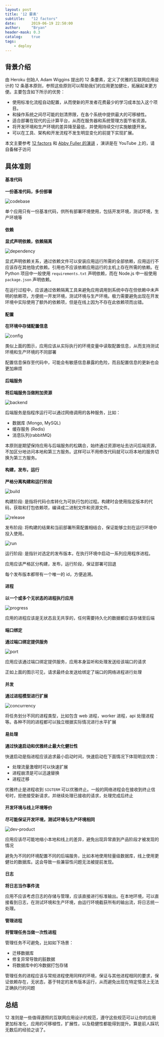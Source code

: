 ```yaml
---
layout: post
title: '12 要素'
subtitle:   "12 factors"
date:       2019-06-19 22:50:00
author:     "Bryan"
header-mask: 0.3
catalog:    true
tags:
    - deploy
---
```


## 背景介绍

由 Heroku 创始人 Adam Wiggins 提出的 12 条要素，定义了优雅的互联网应用设计的 12 条基本原则，参照这些原则可以帮助我们的应用更加健壮，拓展起来更方便。主要包含如下所示的优势：

- 使用标准化流程自动配置，从而使新的开发者花费最少的学习成本加入这个项目。
- 和操作系统之间尽可能的划清界限，在各个系统中提供最大的可移植性。
- 适合部署在现代的云计算平台，从而在服务器和系统管理方面节省资源。
- 将开发环境和生产环境的差异降至最低，并使用持续交付实施敏捷开发。
- 可以在工具、架构和开发流程不发生明显变化的前提下实现扩展。

本文主要参考 [12 factors](https://12factor.net/zh_cn/) 和 [Abby Fuller 的演讲](https://www.youtube.com/watch?v=2SxKKDXKrXQ) ，演讲是在 YouTube 上的，请自备梯子访问

## 具体准则

#### 基准代码

**一份基准代码，多份部署** 

![codebase](/img/in-post/12-factors/codebase.png)

单个应用只有一份基准代码，供所有部署环境使用，包括开发环境，测试环境，生产环境等

#### 依赖

**显式声明依赖，依赖隔离**

![dependency](/img/in-post/12-factors/dependency.png)

显式声明依赖关系，通过依赖文件可以安装应用运行所需的全部依赖，应用运行不应该存在其他隐式依赖。引用也不应该依赖应用运行的主机上存在所需的依赖。在 Python 项目中一般使用 `requirements.txt` 声明依赖，而在 Node.js 中一般使用 `package.json` 声明依赖。

在运行过程中，应该通过依赖隔离工具来避免应用调用到系统中存在但依赖中未声明的依赖项，方便统一开发环境，测试环境与生产环境。极力需要避免出现在开发环境中实际使用了额外的依赖项，但是在线上因为不存在此依赖项而出错。

#### 配置

**在环境中存储配置信息**

![config](/img/in-post/12-factors/config.png)

类似上面的图示，应用应该从实际执行的环境变量中读取配置信息，从而支持测试环境和生产环境的不同部署

配置信息保存至代码中，可能会有敏感信息暴露的危险，而且配置信息的更新也会更加麻烦

#### 后端服务

**将后端服务当做附加资源**

![backend](/img/in-post/12-factors/backend.png)

后端服务是指程序运行可以通过网络调用的各种服务，比如：

- 数据库 (Mongo, MySQL)
- 缓存服务 (Redis)
- 消息队列(rabbitMQ)

本原则是期望保持应用与后端服务的松耦合，始终通过资源地址去访问后端资源，不加区分地访问本地和第三方服务。这样可以不用修改代码就可以将本地的服务切换为第三方服务。

#### 构建，发布，运行

**严格分离构建和运行阶段**

![build](/img/in-post/12-factors/build.png)

构建阶段: 是指将代码仓库转化为可执行包的过程。构建时会使用指定版本的代码，获取和打包依赖项，编译成二进制文件和资源文件。

![release](/img/in-post/12-factors/release.png)

发布阶段: 将构建的结果和当前部署所需配置相结合，保证能够立刻在运行环境中投入使用。

![run](/img/in-post/12-factors/run.png)

运行阶段: 是指针对选定的发布版本，在执行环境中启动一系列应用程序进程。

应用应该严格区分构建，发布，运行阶段，保证部署可回退

每个发布版本都带有一个唯一的 id，方便追溯。

#### 进程

**以一个或多个无状态的进程执行应用**

![progress](/img/in-post/12-factors/progress.png)

应用的进程应该是无状态且无共享的，任何需要持久化的数据都应该存储至后端

#### 端口绑定

**通过端口绑定提供服务**

![port](/img/in-post/12-factors/port.png)

应用应该通过端口绑定提供服务，应用本身监听和处理发送给该端口的请求

正如上面的图示可见，请求最终会发送给绑定了端口的网络进程进行处理

#### 并发

**通过进程模型进行扩展**

![concurrency](/img/in-post/12-factors/concurrency.png)

将任务划分不同的进程类型，比如包含 web 进程，worker 进程，api 处理进程等。各种不同的进程都可以独立根据实际情况进行水平扩展

#### 易处理

**通过快速启动和优雅终止最大化健壮性**

快速启动是指进程应该追求最小启动时间，快速启动在下面情况下体现明显优势：

- 处理流量激增时可以快速扩展
- 进程崩溃是可以迅速替换
- 进程迁移

优雅终止是进程收到 `SIGTERM` 可以优雅终止。一般的网络进程会在接收到终止信号时，拒绝接受新请求，并继续处理已接收的请求，处理完成后终止

#### 开发环境与线上环境等价

**尽可能保证开发环境，测试环境与生产环境相同**

![dev-product](/img/in-post/12-factors/dev-product.png)

应用应该尽可能地缩小本地和线上的差异，避免出现异常直到产品阶段才被发现的情况

避免为不同的环境配置不同的后端服务，比如本地使用轻量级数据库，线上使用更健壮的数据库。这会导致一些兼容性问题无法被提前发现。

#### 日志

**将日志当作事件流**

应用不应该考虑日志的存储与管理，应该直接进行标准输出。在本地环境，可以直接看到日志，在测试环境和生产环境，由运行环境截获所有的输出流，将日志统一处理。

#### 管理进程

**将管理任务当做一次性进程**

管理任务不可避免，比如如下场景：

- 迁移数据库
- 修复异常导致的脏数据
- 将数据库中的冷数据打包存储

管理任务的进程应该与常规进程使用同样的环境，保证与其他进程相同的要求，保证依赖存在，无状态，基于特定的发布版本运行，从而避免出现在特定情况上无法正确执行的问题

## 总结

12 准则是一些值得遵照的互联网应用设计的规范，遵守这些规范可以让你的应用更加标准化，应用的可移植性，扩展性，以及稳健性都能得到提升。算是前人踩坑无数后的经验之谈了。